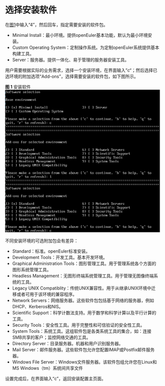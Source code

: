 # 选择安装软件<a name="ZH-CN_TOPIC_0187280614"></a>

在[图1](进入安装界面-0.md#zh-cn_topic_0155778949_zh-cn_topic_0151920777_fcabdc4c637504f26ac19e9c99f288111)中输入“4”，然后回车，指定需要安装的软件包。

-   Minimal Install：最小环境。提供openEuler基本功能，默认为最小环境安装。
-   Custom Operating System：定制操作系统。为定制openEuler系统提供基本构建工具。
-   Server：服务器。提供一体化、易于管理的服务器安装工具。

用户需要根据实际的业务需求，选择一个安装环境，在界面输入”c“；然后选择已选环境的附加选项“Add-ons”，选择需要安装的软件包，如下图所示。

**图 1**  安装软件<a name="fig159711956247"></a>  
![](figures/安装软件.png "安装软件")

不同安装环境的可选附加包会有差异：

-   Standard：标准。openEuler标准安装。
-   Development Tools：开发工具。基本开发环境。
-   Graphical Administration Tools：图形管理工具。用于管理系统各个方面的图形系统管理工具。
-   Headless Management：无图形终端系统管理工具。用于管理无图像终端系统的工具。
-   Legacy UNIX Compatiblity：传统UNIX兼容性。用于从继承UNIX环境中迁移或者可用于该环境的兼容程序。
-   Network Servers：网络服务器。这些软件包包括基于网络的服务器，例如DHCP、Kerberos和NIS。
-   Scientific Support：科学计数法支持。用于数学和科学计算以及平行计算的工具。
-   Security Tools：安全性工具。用于完整性和可信验证的安全性工具。
-   System Tools：系统工具。这组软件包是各类系统工具的集合，如：连接SMB共享的客户；监控网络交通的工具。
-   Directory Server：目录服务器。机器和用户识别服务器。
-   Mail Server：邮件服务器。这些软件包允许您配置IMAP或Postfix邮件服务器。
-   Windows File Server：Windows文件服务器。该软件包组允许您在Linux和MS Windows（tm）系统间共享文件

设置完成后，在界面输入“c”，返回安装配置主页面。

